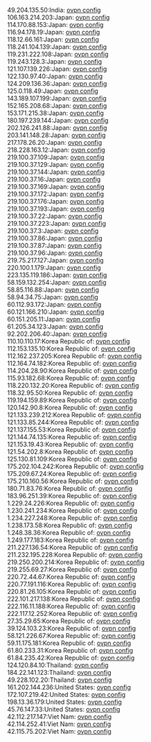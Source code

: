 49.204.135.50:India: [ovpn config](vpn/49_204_135_50.ovpn)  
106.163.214.203:Japan: [ovpn config](vpn/106_163_214_203.ovpn)  
114.170.88.153:Japan: [ovpn config](vpn/114_170_88_153.ovpn)  
116.94.178.19:Japan: [ovpn config](vpn/116_94_178_19.ovpn)  
118.12.66.161:Japan: [ovpn config](vpn/118_12_66_161.ovpn)  
118.241.104.139:Japan: [ovpn config](vpn/118_241_104_139.ovpn)  
119.231.222.108:Japan: [ovpn config](vpn/119_231_222_108.ovpn)  
119.243.128.3:Japan: [ovpn config](vpn/119_243_128_3.ovpn)  
121.107.139.226:Japan: [ovpn config](vpn/121_107_139_226.ovpn)  
122.130.97.40:Japan: [ovpn config](vpn/122_130_97_40.ovpn)  
124.209.136.36:Japan: [ovpn config](vpn/124_209_136_36.ovpn)  
125.0.118.49:Japan: [ovpn config](vpn/125_0_118_49.ovpn)  
143.189.107.199:Japan: [ovpn config](vpn/143_189_107_199.ovpn)  
152.165.208.68:Japan: [ovpn config](vpn/152_165_208_68.ovpn)  
153.171.215.38:Japan: [ovpn config](vpn/153_171_215_38.ovpn)  
180.197.239.144:Japan: [ovpn config](vpn/180_197_239_144.ovpn)  
202.126.241.88:Japan: [ovpn config](vpn/202_126_241_88.ovpn)  
203.141.148.28:Japan: [ovpn config](vpn/203_141_148_28.ovpn)  
217.178.26.20:Japan: [ovpn config](vpn/217_178_26_20.ovpn)  
218.228.163.12:Japan: [ovpn config](vpn/218_228_163_12.ovpn)  
219.100.37.109:Japan: [ovpn config](vpn/219_100_37_109.ovpn)  
219.100.37.129:Japan: [ovpn config](vpn/219_100_37_129.ovpn)  
219.100.37.144:Japan: [ovpn config](vpn/219_100_37_144.ovpn)  
219.100.37.16:Japan: [ovpn config](vpn/219_100_37_16.ovpn)  
219.100.37.169:Japan: [ovpn config](vpn/219_100_37_169.ovpn)  
219.100.37.172:Japan: [ovpn config](vpn/219_100_37_172.ovpn)  
219.100.37.176:Japan: [ovpn config](vpn/219_100_37_176.ovpn)  
219.100.37.193:Japan: [ovpn config](vpn/219_100_37_193.ovpn)  
219.100.37.22:Japan: [ovpn config](vpn/219_100_37_22.ovpn)  
219.100.37.223:Japan: [ovpn config](vpn/219_100_37_223.ovpn)  
219.100.37.3:Japan: [ovpn config](vpn/219_100_37_3.ovpn)  
219.100.37.86:Japan: [ovpn config](vpn/219_100_37_86.ovpn)  
219.100.37.87:Japan: [ovpn config](vpn/219_100_37_87.ovpn)  
219.100.37.96:Japan: [ovpn config](vpn/219_100_37_96.ovpn)  
219.75.217.127:Japan: [ovpn config](vpn/219_75_217_127.ovpn)  
220.100.1.179:Japan: [ovpn config](vpn/220_100_1_179.ovpn)  
223.135.119.186:Japan: [ovpn config](vpn/223_135_119_186.ovpn)  
58.159.132.254:Japan: [ovpn config](vpn/58_159_132_254.ovpn)  
58.85.116.88:Japan: [ovpn config](vpn/58_85_116_88.ovpn)  
58.94.34.75:Japan: [ovpn config](vpn/58_94_34_75.ovpn)  
60.112.93.172:Japan: [ovpn config](vpn/60_112_93_172.ovpn)  
60.121.166.210:Japan: [ovpn config](vpn/60_121_166_210.ovpn)  
60.151.205.11:Japan: [ovpn config](vpn/60_151_205_11.ovpn)  
61.205.34.123:Japan: [ovpn config](vpn/61_205_34_123.ovpn)  
92.202.206.40:Japan: [ovpn config](vpn/92_202_206_40.ovpn)  
110.10.110.17:Korea Republic of: [ovpn config](vpn/110_10_110_17.ovpn)  
112.153.135.10:Korea Republic of: [ovpn config](vpn/112_153_135_10.ovpn)  
112.162.237.205:Korea Republic of: [ovpn config](vpn/112_162_237_205.ovpn)  
112.164.74.182:Korea Republic of: [ovpn config](vpn/112_164_74_182.ovpn)  
114.204.28.90:Korea Republic of: [ovpn config](vpn/114_204_28_90.ovpn)  
115.93.182.68:Korea Republic of: [ovpn config](vpn/115_93_182_68.ovpn)  
118.220.132.20:Korea Republic of: [ovpn config](vpn/118_220_132_20.ovpn)  
118.32.95.50:Korea Republic of: [ovpn config](vpn/118_32_95_50.ovpn)  
119.194.159.89:Korea Republic of: [ovpn config](vpn/119_194_159_89.ovpn)  
120.142.90.8:Korea Republic of: [ovpn config](vpn/120_142_90_8.ovpn)  
121.133.239.212:Korea Republic of: [ovpn config](vpn/121_133_239_212.ovpn)  
121.133.85.244:Korea Republic of: [ovpn config](vpn/121_133_85_244.ovpn)  
121.137.155.53:Korea Republic of: [ovpn config](vpn/121_137_155_53.ovpn)  
121.144.74.135:Korea Republic of: [ovpn config](vpn/121_144_74_135.ovpn)  
121.153.19.43:Korea Republic of: [ovpn config](vpn/121_153_19_43.ovpn)  
121.54.202.8:Korea Republic of: [ovpn config](vpn/121_54_202_8.ovpn)  
125.130.81.109:Korea Republic of: [ovpn config](vpn/125_130_81_109.ovpn)  
175.202.104.242:Korea Republic of: [ovpn config](vpn/175_202_104_242.ovpn)  
175.209.67.24:Korea Republic of: [ovpn config](vpn/175_209_67_24.ovpn)  
175.210.160.56:Korea Republic of: [ovpn config](vpn/175_210_160_56.ovpn)  
180.71.83.76:Korea Republic of: [ovpn config](vpn/180_71_83_76.ovpn)  
183.96.251.39:Korea Republic of: [ovpn config](vpn/183_96_251_39.ovpn)  
1.229.24.226:Korea Republic of: [ovpn config](vpn/1_229_24_226.ovpn)  
1.230.241.234:Korea Republic of: [ovpn config](vpn/1_230_241_234.ovpn)  
1.234.227.248:Korea Republic of: [ovpn config](vpn/1_234_227_248.ovpn)  
1.238.173.58:Korea Republic of: [ovpn config](vpn/1_238_173_58.ovpn)  
1.248.38.36:Korea Republic of: [ovpn config](vpn/1_248_38_36.ovpn)  
1.249.177.183:Korea Republic of: [ovpn config](vpn/1_249_177_183.ovpn)  
211.227.136.54:Korea Republic of: [ovpn config](vpn/211_227_136_54.ovpn)  
211.232.195.228:Korea Republic of: [ovpn config](vpn/211_232_195_228.ovpn)  
219.250.200.214:Korea Republic of: [ovpn config](vpn/219_250_200_214.ovpn)  
219.255.69.27:Korea Republic of: [ovpn config](vpn/219_255_69_27.ovpn)  
220.72.44.67:Korea Republic of: [ovpn config](vpn/220_72_44_67.ovpn)  
220.77.191.116:Korea Republic of: [ovpn config](vpn/220_77_191_116.ovpn)  
220.81.26.105:Korea Republic of: [ovpn config](vpn/220_81_26_105.ovpn)  
222.101.217.138:Korea Republic of: [ovpn config](vpn/222_101_217_138.ovpn)  
222.116.11.188:Korea Republic of: [ovpn config](vpn/222_116_11_188.ovpn)  
222.117.12.252:Korea Republic of: [ovpn config](vpn/222_117_12_252.ovpn)  
27.35.29.65:Korea Republic of: [ovpn config](vpn/27_35_29_65.ovpn)  
39.124.103.23:Korea Republic of: [ovpn config](vpn/39_124_103_23.ovpn)  
58.121.226.67:Korea Republic of: [ovpn config](vpn/58_121_226_67.ovpn)  
59.11.175.181:Korea Republic of: [ovpn config](vpn/59_11_175_181.ovpn)  
61.80.233.31:Korea Republic of: [ovpn config](vpn/61_80_233_31.ovpn)  
61.84.235.42:Korea Republic of: [ovpn config](vpn/61_84_235_42.ovpn)  
124.120.84.10:Thailand: [ovpn config](vpn/124_120_84_10.ovpn)  
184.22.141.123:Thailand: [ovpn config](vpn/184_22_141_123.ovpn)  
49.228.102.20:Thailand: [ovpn config](vpn/49_228_102_20.ovpn)  
161.202.144.236:United States: [ovpn config](vpn/161_202_144_236.ovpn)  
172.107.219.42:United States: [ovpn config](vpn/172_107_219_42.ovpn)  
198.13.36.179:United States: [ovpn config](vpn/198_13_36_179.ovpn)  
45.76.147.33:United States: [ovpn config](vpn/45_76_147_33.ovpn)  
42.112.217.147:Viet Nam: [ovpn config](vpn/42_112_217_147.ovpn)  
42.114.252.41:Viet Nam: [ovpn config](vpn/42_114_252_41.ovpn)  
42.115.75.202:Viet Nam: [ovpn config](vpn/42_115_75_202.ovpn)  
